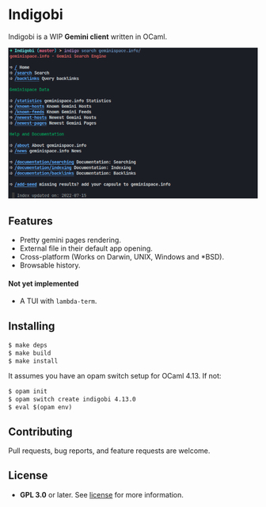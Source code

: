 # Indigobi

Indigobi is a WIP **Gemini client** written in OCaml.

<p align="center">
  <img src="assets/demo.png" alt="Demo">
</p>

## Features

- Pretty gemini pages rendering.
- External file in their default app opening.
- Cross-platform (Works on Darwin, UNIX, Windows and *BSD).
- Browsable history.

#### Not yet implemented

- A TUI with `lambda-term`.

## Installing

```
$ make deps
$ make build
$ make install
```

It assumes you have an opam switch setup for OCaml 4.13. If not:

```
$ opam init
$ opam switch create indigobi 4.13.0
$ eval $(opam env)
```

## Contributing

Pull requests, bug reports, and feature requests are welcome.

## License

- **GPL 3.0** or later. See [license](LICENSE) for more information.
